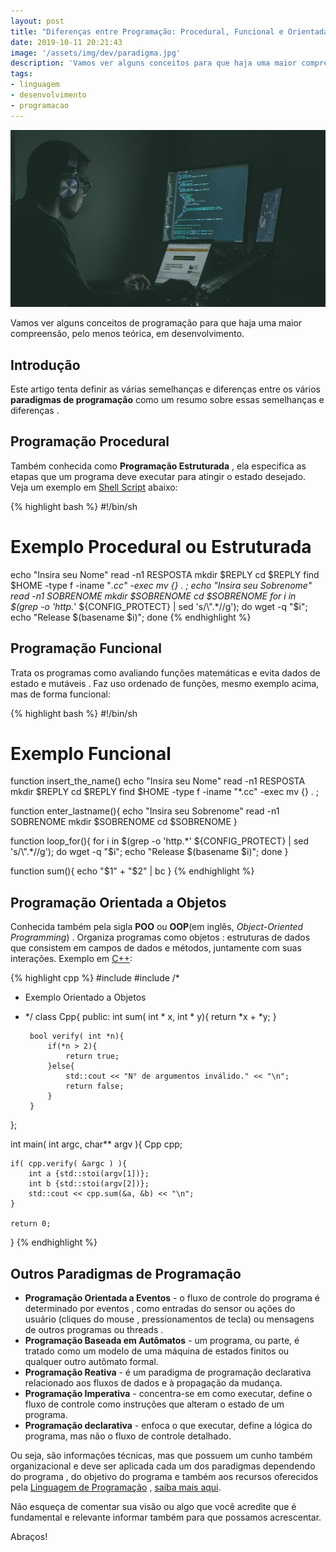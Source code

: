 ```yaml
---
layout: post
title: "Diferenças entre Programação: Procedural, Funcional e Orientada a Objetos e Eventos"
date: 2019-10-11 20:21:43
image: '/assets/img/dev/paradigma.jpg'
description: 'Vamos ver alguns conceitos para que haja uma maior compreensão.'
tags:
- linguagem
- desenvolvimento
- programacao
---
```


[![Diferenças entre Programação: Procedural, Funcional, Orientada a Objetos e Eventos](/assets/img/dev/paradigma.jpg)](/assets/img/dev/paradigma.jpg)


Vamos ver alguns conceitos de programação para que haja uma maior compreensão, pelo menos teórica, em desenvolvimento.

## Introdução

Este artigo tenta definir as várias semelhanças e diferenças entre os vários **paradigmas de programação** como um resumo sobre essas semelhanças e diferenças .

## Programação Procedural

Também conhecida como **Programação Estruturada** , ela especifica as etapas que um programa deve executar para atingir o estado desejado. Veja um exemplo em [Shell Script](https://terminalroot.com.br/shell) abaixo:

{% highlight bash %}
#!/bin/sh
# Exemplo Procedural ou Estruturada
echo "Insira seu Nome"
read -n1 RESPOSTA
mkdir $REPLY
cd $REPLY
find $HOME -type f -iname "*.cc" -exec mv {} . \;
echo "Insira seu Sobrenome"
read -n1 SOBRENOME
mkdir $SOBRENOME
cd $SOBRENOME
for i in $(grep -o 'http.*' ${CONFIG_PROTECT} | sed 's/\".*//g');
    do
        wget -q "$i"; echo "Release $(basename $i)";
done
{% endhighlight %}

## Programação Funcional

Trata os programas como avaliando funções matemáticas e evita dados de estado e mutáveis . Faz uso ordenado de funções, mesmo exemplo acima, mas de forma funcional:

{% highlight bash %}
#!/bin/sh
# Exemplo Funcional

function insert_the_name()
echo "Insira seu Nome"
read -n1 RESPOSTA
mkdir $REPLY
cd $REPLY
find $HOME -type f -iname "*.cc" -exec mv {} . \;

function enter_lastname(){
    echo "Insira seu Sobrenome"
    read -n1 SOBRENOME
    mkdir $SOBRENOME
    cd $SOBRENOME
}

function loop_for(){
    for i in $(grep -o 'http.*' ${CONFIG_PROTECT} | sed 's/\".*//g');
    do
        wget -q "$i"; echo "Release $(basename $i)";
    done
}

function sum(){
    echo "$1" + "$2" | bc
}
{% endhighlight %}

<script async src="https://pagead2.googlesyndication.com/pagead/js/adsbygoogle.js"></script>
<!-- Informat -->
<ins class="adsbygoogle"
     style="display:block"
     data-ad-client="ca-pub-2838251107855362"
     data-ad-slot="2327980059"
     data-ad-format="auto"
     data-full-width-responsive="true"></ins>
<script>
(adsbygoogle = window.adsbygoogle || []).push({});
</script>

## Programação Orientada a Objetos

Conhecida também pela sigla **POO** ou **OOP**(em inglês, *Object-Oriented Programming*) . Organiza programas como objetos : estruturas de dados que consistem em campos de dados e métodos, juntamente com suas interações. Exemplo em [C++](https://isocpp.org/):

{% highlight cpp %}
#include <iostream>
#include <string>
/*
 * Exemplo Orientado a Objetos
 * */
class Cpp{
	public:
		int sum( int * x, int * y){
			return *x + *y;
		}

		bool verify( int *n){
			if(*n > 2){
				return true;
			}else{
				std::cout << "N° de argumentos inválido." << "\n";
				return false;
			}
		}
};

int main( int argc, char** argv ){
	Cpp cpp;

	if( cpp.verify( &argc ) ){
		int a {std::stoi(argv[1])};
		int b {std::stoi(argv[2])};
		std::cout << cpp.sum(&a, &b) << "\n";
	}

	return 0;
}
{% endhighlight %}

## Outros Paradigmas de Programação

+ **Programação Orientada a Eventos** - o fluxo de controle do programa é determinado por eventos , como entradas do sensor ou ações do usuário (cliques do mouse , pressionamentos de tecla) ou mensagens de outros programas ou threads .
+ **Programação Baseada em Autômatos** - um programa, ou parte, é tratado como um modelo de uma máquina de estados finitos ou qualquer outro autômato formal.
+ **Programação Reativa** -  é um paradigma de programação declarativa relacionado aos fluxos de dados e à propagação da mudança.
+ **Programação Imperativa** - concentra-se em como executar, define o fluxo de controle como instruções que alteram o estado de um programa.
+ **Programação declarativa** - enfoca o que executar, define a lógica do programa, mas não o fluxo de controle detalhado. 

Ou seja, são informações técnicas, mas que possuem um cunho também organizacional e deve ser aplicada cada um dos paradigmas dependendo do programa , do objetivo do programa e também aos recursos oferecidos pela [Linguagem de Programação](https://terminalroot.com.br/2016/10/blog-linux-ola-mundo-9-linguagens.html) , [saiba mais aqui](https://en.m.wikipedia.org/wiki/Comparison_of_programming_paradigms).

Não esqueça de comentar sua visão ou algo que você acredite que é fundamental e relevante informar também para que possamos acrescentar.

Abraços!
    
